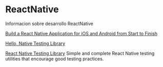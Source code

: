 # ReactNative
Informacion sobre desarrollo ReactNative

[Build a React Native Application for iOS and Android from Start to Finish](https://egghead.io/courses/build-a-react-native-application-for-ios-and-android-from-start-to-finish?utm_source=twitter&utm_campaign=reactnativerestaurant&utm_content=follow-up)

[Hello, Native Testing Library](https://medium.com/@brandoncarroll/hello-native-testing-library-91ea326ea0f5) 

[React Native Testing Library](https://www.native-testing-library.com/) Simple and complete React Native testing utilities that encourage good testing practices.
